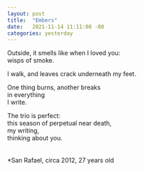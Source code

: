 ```yaml
---
layout: post
title:  "Embers"
date:   2021-11-14 11:11:00 -00
categories: yesterday
---
```

Outside, it smells like when I loved you:<br/> 
wisps of smoke.<br/>

I walk, and leaves crack underneath my feet.<br/> 

One thing burns, another breaks<br/>
in everything<br/>
I write.<br/>

The trio is perfect:<br/>
this season of perpetual near death,<br/>
my writing,<br/>
thinking about you.
<br/>
<br/>
<br/>
*San Rafael, circa 2012, 27 years old

